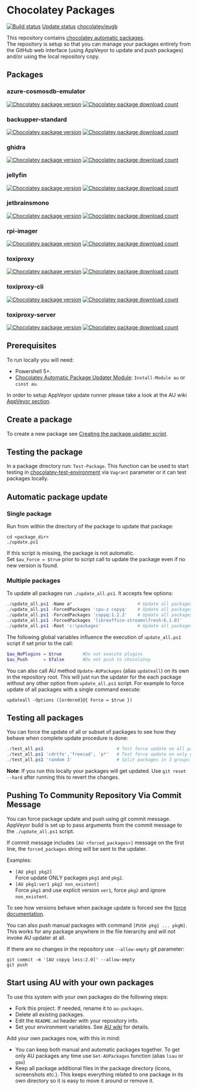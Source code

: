 # Chocolatey Packages

[![Build status](https://ci.appveyor.com/api/projects/status/github/eugbaranov/chocolatey-packages?svg=true)](https://ci.appveyor.com/project/eugbaranov/chocolatey-packages)
[Update status](https://gist.github.com/eugbaranov/dc1e9ae0defb8daba647360ca869eb97)
[chocolatey/eugb](https://chocolatey.org/profiles/eugb)

This repository contains [chocolatey automatic packages](https://chocolatey.org/docs/automatic-packages).  
The repository is setup so that you can manage your packages entirely from the GitHub web interface (using AppVeyor to update and push packages) and/or using the local repository copy.

## Packages

### azure-cosmosdb-emulator
[![Chocolatey package version](https://img.shields.io/chocolatey/v/azure-cosmosdb-emulator.svg)](https://chocolatey.org/packages/azure-cosmosdb-emulator)
[![Chocolatey package download count](https://img.shields.io/chocolatey/dt/azure-cosmosdb-emulator.svg)](https://chocolatey.org/packages/azure-cosmosdb-emulator)

### backupper-standard
[![Chocolatey package version](https://img.shields.io/chocolatey/v/backupper-standard.svg)](https://chocolatey.org/packages/backupper-standard)
[![Chocolatey package download count](https://img.shields.io/chocolatey/dt/backupper-standard.svg)](https://chocolatey.org/packages/backupper-standard)

### ghidra
[![Chocolatey package version](https://img.shields.io/chocolatey/v/ghidra.svg)](https://chocolatey.org/packages/ghidra)
[![Chocolatey package download count](https://img.shields.io/chocolatey/dt/ghidra.svg)](https://chocolatey.org/packages/ghidra)

### jellyfin
[![Chocolatey package version](https://img.shields.io/chocolatey/v/jellyfin.svg)](https://chocolatey.org/packages/jellyfin)
[![Chocolatey package download count](https://img.shields.io/chocolatey/dt/jellyfin.svg)](https://chocolatey.org/packages/jellyfin)

### jetbrainsmono
[![Chocolatey package version](https://img.shields.io/chocolatey/v/jetbrainsmono.svg)](https://chocolatey.org/packages/jetbrainsmono)
[![Chocolatey package download count](https://img.shields.io/chocolatey/dt/jetbrainsmono.svg)](https://chocolatey.org/packages/jetbrainsmono)

### rpi-imager
[![Chocolatey package version](https://img.shields.io/chocolatey/v/rpi-imager.svg)](https://chocolatey.org/packages/rpi-imager)
[![Chocolatey package download count](https://img.shields.io/chocolatey/dt/rpi-imager.svg)](https://chocolatey.org/packages/rpi-imager)

### toxiproxy
[![Chocolatey package version](https://img.shields.io/chocolatey/v/toxiproxy.svg)](https://chocolatey.org/packages/toxiproxy)
[![Chocolatey package download count](https://img.shields.io/chocolatey/dt/toxiproxy.svg)](https://chocolatey.org/packages/toxiproxy)

### toxiproxy-cli
[![Chocolatey package version](https://img.shields.io/chocolatey/v/toxiproxy-cli.svg)](https://chocolatey.org/packages/toxiproxy-cli)
[![Chocolatey package download count](https://img.shields.io/chocolatey/dt/toxiproxy-cli.svg)](https://chocolatey.org/packages/toxiproxy-cli)

### toxiproxy-server
[![Chocolatey package version](https://img.shields.io/chocolatey/v/toxiproxy-server.svg)](https://chocolatey.org/packages/toxiproxy-server)
[![Chocolatey package download count](https://img.shields.io/chocolatey/dt/toxiproxy-server.svg)](https://chocolatey.org/packages/toxiproxy-server)

## Prerequisites

To run locally you will need:

- Powershell 5+.
- [Chocolatey Automatic Package Updater Module](https://github.com/majkinetor/au): `Install-Module au` or `cinst au`.

In order to setup AppVeyor update runner please take a look at the AU wiki [AppVeyor section](https://github.com/majkinetor/au/wiki/AppVeyor).

## Create a package

To create a new package see [Creating the package updater script](https://github.com/majkinetor/au#creating-the-package-updater-script).

## Testing the package

In a package directory run: `Test-Package`. This function can be used to start testing in [chocolatey-test-environment](https://github.com/majkinetor/chocolatey-test-environment) via `Vagrant` parameter or it can test packages locally.


## Automatic package update

### Single package

Run from within the directory of the package to update that package:
   
    cd <package_dir>
    ./update.ps1
 
If this script is missing, the package is not automatic.  
Set `$au_Force = $true` prior to script call to update the package even if no new version is found.

### Multiple packages
 
To update all packages run `./update_all.ps1`. It accepts few options:

```powershell
./update_all.ps1 -Name a*                         # Update all packages which name start with letter 'a'
./update_all.ps1 -ForcedPackages 'cpu-z copyq'    # Update all packages and force cpu-z and copyq
./update_all.ps1 -ForcedPackages 'copyq:1.2.3'    # Update all packages but force copyq with explicit version
./update_all.ps1 -ForcedPackages 'libreoffice-streams\fresh:6.1.0]'    # Update all packages but force libreoffice-streams package to update stream `fresh` with explicit version `6.1.0`.
./update_all.ps1 -Root 'c:\packages'              # Update all packages in the c:\packages folder
```

The following global variables influence the execution of `update_all.ps1` script if set prior to the call:

```powershell
$au_NoPlugins = $true        #Do not execute plugins
$au_Push      = $false       #Do not push to chocolatey
```

You can also call AU method `Update-AUPackages` (alias `updateall`) on its own in the repository root. This will just run the updater for the each package without any other option from `update_all.ps1` script. For example to force update of all packages with a single command execute:

    updateall -Options ([ordered]@{ Force = $true })

## Testing all packages

You can force the update of all or subset of packages to see how they behave when complete update procedure is done:


```powershell
./test_all.ps1                            # Test force update on all packages
./test_all.ps1 'cdrtfe','freecad', 'p*'   # Test force update on only given packages
./test_all.ps1 'random 3'                 # Split packages in 3 groups and randomly select and test 1 of those each time
```


**Note**: If you run this locally your packages will get updated. Use `git reset --hard` after running this to revert the changes.

## Pushing To Community Repository Via Commit Message

You can force package update and push using git commit message. AppVeyor build is set up to pass arguments from the commit message to the `./update_all.ps1` script.

If commit message includes `[AU <forced_packages>]` message on the first line, the `forced_packages` string will be sent to the updater.

Examples:
- `[AU pkg1 pkg2]`  
Force update ONLY packages `pkg1` and `pkg2`.
- `[AU pkg1:ver1 pkg2 non_existent]`  
Force `pkg1` and use explicit version `ver1`, force `pkg2` and ignore `non_existent`.

To see how versions behave when package update is forced see the [force documentation](https://github.com/majkinetor/au/blob/master/README.md#force-update).

You can also push manual packages with command `[PUSH pkg1 ... pkgN]`. This works for any package anywhere in the file hierarchy and will not invoke AU updater at all. 

If there are no changes in the repository use `--allow-empty` git parameter:

    git commit -m '[AU copyq less:2.0]' --allow-empty
    git push

## Start using AU with your own packages

To use this system with your own packages do the following steps:

* Fork this project. If needed, rename it to `au-packages`.
* Delete all existing packages.
* Edit the `README.md` header with your repository info.
* Set your environment variables. See [AU wiki](https://github.com/majkinetor/au/wiki#environment-variables) for details.

Add your own packages now, with this in mind:
* You can keep both manual and automatic packages together. To get only AU packages any time use `Get-AUPackages` function (alias `lsau` or `gau`)
* Keep all package additional files in the package directory (icons, screenshots etc.). This keeps everything related to one package in its own directory so it is easy to move it around or remove it.
 
